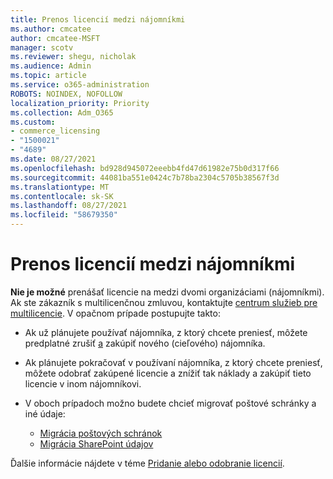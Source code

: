 ```yaml
---
title: Prenos licencií medzi nájomníkmi
ms.author: cmcatee
author: cmcatee-MSFT
manager: scotv
ms.reviewer: shegu, nicholak
ms.audience: Admin
ms.topic: article
ms.service: o365-administration
ROBOTS: NOINDEX, NOFOLLOW
localization_priority: Priority
ms.collection: Adm_O365
ms.custom:
- commerce_licensing
- "1500021"
- "4689"
ms.date: 08/27/2021
ms.openlocfilehash: bd928d945072eeebb4fd47d61982e75b0d317f66
ms.sourcegitcommit: 44081ba551e0424c7b78ba2304c5705b38567f3d
ms.translationtype: MT
ms.contentlocale: sk-SK
ms.lasthandoff: 08/27/2021
ms.locfileid: "58679350"
---
```

# <a name="transfer-licenses-between-tenants"></a>Prenos licencií medzi nájomníkmi

**Nie je možné** prenášať licencie na medzi dvomi organizáciami (nájomníkmi). Ak ste zákazník s multilicenčnou zmluvou, kontaktujte [centrum služieb pre multilicencie](https://support.microsoft.com/help/4471406/how-to-contact-the-microsoft-volume-licensing-service-center). V opačnom prípade postupujte takto:

- Ak už plánujete používať nájomníka, z ktorý chcete preniesť, [](https://admin.microsoft.com/Adminportal/Home?source=applauncher#/subscriptions) môžete predplatné zrušiť [a](https://www.microsoft.com/microsoft-365/business/compare-all-microsoft-365-business-products?rtc=2&activetab=tab:primaryr2) zakúpiť nového (cieľového) nájomníka.
- Ak plánujete pokračovať v používaní nájomníka, z ktorý chcete preniesť, môžete odobrať zakúpené licencie a znížiť tak náklady a zakúpiť tieto licencie v inom nájomníkovi. [](https://docs.microsoft.com/microsoft-365/commerce/licenses/buy-licenses#buy-or-remove-licenses-for-your-business-subscription)
- V oboch prípadoch možno budete chcieť migrovať poštové schránky a iné údaje:

    - [Migrácia poštových schránok](https://docs.microsoft.com/Exchange/mailbox-migration/migrate-mailboxes-across-tenants)
    - [Migrácia SharePoint údajov](https://aka.ms/modernSpoAdminCenter/CloudContentMigrations)

Ďalšie informácie nájdete v téme [Pridanie alebo odobranie licencií](https://docs.microsoft.com/microsoft-365/commerce/licenses/buy-licenses).